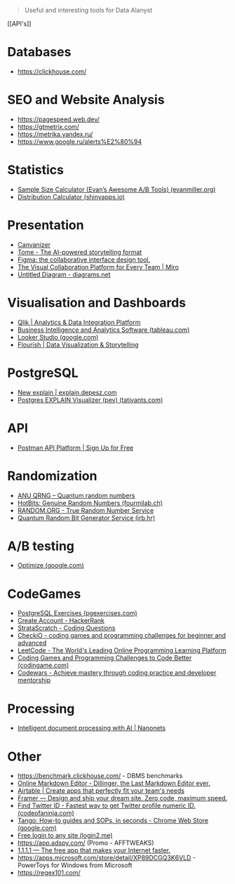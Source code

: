 >Useful and interesting tools for Data Alanyst

[[API's]]

# Databases
- https://clickhouse.com/
# SEO and Website Analysis
- https://pagespeed.web.dev/
- https://gtmetrix.com/
- https://metrika.yandex.ru/
- https://www.google.ru/alerts%E2%80%94

# Statistics
- [Sample Size Calculator (Evan’s Awesome A/B Tools) (evanmiller.org)](https://www.evanmiller.org/ab-testing/sample-size.html#!0.15;80;5;0.05;0)
- [Distribution Calculator (shinyapps.io)](https://gallery.shinyapps.io/dist_calc/)

# Presentation
- [Canvanizer](https://canvanizer.com/)
- [Tome - The AI-powered storytelling format](https://beta.tome.app/)
- [Figma: the collaborative interface design tool.](https://www.figma.com/)
- [The Visual Collaboration Platform for Every Team | Miro](https://miro.com/)
- [Untitled Diagram - diagrams.net](https://app.diagrams.net/)

# Visualisation and Dashboards
- [Qlik | Analytics & Data Integration Platform](https://www.qlik.com/us/)
- [Business Intelligence and Analytics Software (tableau.com)](https://www.tableau.com/)
- [Looker Studio (google.com)](https://lookerstudio.google.com/u/0/navigation/reporting)
- [Flourish | Data Visualization & Storytelling](https://flourish.studio/)

# PostgreSQL 
- [New explain | explain.depesz.com](https://explain.depesz.com/)
- [Postgres EXPLAIN Visualizer (pev) (tatiyants.com)](http://tatiyants.com/pev/#/plans)

# API
- [Postman API Platform | Sign Up for Free](https://www.postman.com/)

# Randomization
- [ANU QRNG – Quantum random numbers](http://150.203.48.55/index.php)
- [HotBits: Genuine Random Numbers (fourmilab.ch)](https://www.fourmilab.ch/hotbits/)
- [RANDOM.ORG - True Random Number Service](https://www.random.org/)
- [Quantum Random Bit Generator Service (irb.hr)](http://random.irb.hr/)

# A/B testing
- [Optimize (google.com)](https://optimize.google.com/)

# CodeGames
- [PostgreSQL Exercises (pgexercises.com)](https://pgexercises.com/)
- [Create Account - HackerRank](https://www.hackerrank.com/create-account/)
- [StrataScratch - Coding Questions](https://platform.stratascratch.com/coding?code_type=1)
- [CheckiO - coding games and programming challenges for beginner and advanced](https://checkio.org/)
- [LeetCode - The World's Leading Online Programming Learning Platform](https://leetcode.com/)
- [Coding Games and Programming Challenges to Code Better (codingame.com)](https://www.codingame.com/start)
- [Codewars - Achieve mastery through coding practice and developer mentorship](https://www.codewars.com/)

# Processing
- [Intelligent document processing with AI | Nanonets](https://nanonets.com/)

# Other
- https://benchmark.clickhouse.com/ - DBMS benchmarks
- [Online Markdown Editor - Dillinger, the Last Markdown Editor ever.](https://dillinger.io/)
- [Airtable | Create apps that perfectly fit your team's needs](https://www.airtable.com/)
- [Framer — Design and ship your dream site. Zero code, maximum speed.](https://www.framer.com/)
- [Find Twitter ID - Fastest way to get Twitter profile numeric ID. (codeofaninja.com)](https://www.codeofaninja.com/tools/find-twitter-id/)
- [Tango: How-to guides and SOPs, in seconds - Chrome Web Store (google.com)](https://chrome.google.com/webstore/detail/tango-how-to-guides-and-s/lggdbpblkekjjbobadliahffoaobaknh)
- [Free login to any site (login2.me)](http://login2.me/) 
- https://app.adspy.com/  (Promo - AFFTWEAKS)
- [1.1.1.1 — The free app that makes your Internet faster.](https://1.1.1.1/) 
- https://apps.microsoft.com/store/detail/XP89DCGQ3K6VLD - PowerToys for Windows from Microsoft
- https://regex101.com/
